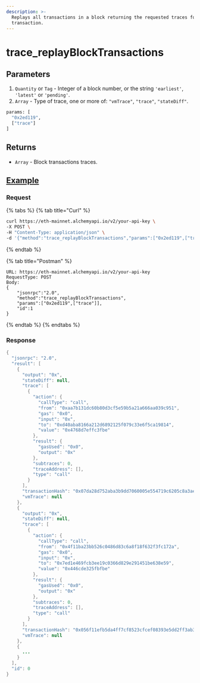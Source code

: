 ```yaml
---
description: >-
  Replays all transactions in a block returning the requested traces for each
  transaction.
---
```


# trace\_replayBlockTransactions

## **Parameters**

1. `Quantity` or `Tag` - Integer of a block number, or the string `'earliest'`, `'latest'` or `'pending'`.
2. `Array` - Type of trace, one or more of: `"vmTrace"`, `"trace"`, `"stateDiff"`.

```bash
params: [
  "0x2ed119",
  ["trace"]
]
```

## **Returns**

* `Array` - Block transactions traces.

## [**Example**](https://composer.alchemyapi.io/?composer\_state=%7B%22network%22%3A0%2C%22methodName%22%3A%22trace\_replayBlockTransactions%22%2C%22paramValues%22%3A%5B%220x2ed119%22%2C%5B%22trace%22%5D%5D%7D)

### Request

{% tabs %}
{% tab title="Curl" %}
```bash
curl https://eth-mainnet.alchemyapi.io/v2/your-api-key \
-X POST \
-H "Content-Type: application/json" \
-d '{"method":"trace_replayBlockTransactions","params":["0x2ed119",["trace"]],"id":1,"jsonrpc":"2.0"}'
```
{% endtab %}

{% tab title="Postman" %}
```http
URL: https://eth-mainnet.alchemyapi.io/v2/your-api-key
RequestType: POST
Body: 
{
    "jsonrpc":"2.0",
    "method":"trace_replayBlockTransactions",
    "params":["0x2ed119",["trace"]],
    "id":1
}
```
{% endtab %}
{% endtabs %}

### Response

```java
{
  "jsonrpc": "2.0",
  "result": [
    {
      "output": "0x",
      "stateDiff": null,
      "trace": [
        {
          "action": {
            "callType": "call",
            "from": "0xaa7b131dc60b80d3cf5e59b5a21a666aa039c951",
            "gas": "0x0",
            "input": "0x",
            "to": "0xd40aba8166a212d6892125f079c33e6f5ca19814",
            "value": "0x4768d7effc3fbe"
          },
          "result": {
            "gasUsed": "0x0",
            "output": "0x"
          },
          "subtraces": 0,
          "traceAddress": [],
          "type": "call"
        }
      ],
      "transactionHash": "0x07da28d752aba3b9dd7060005e554719c6205c8a3aea358599fc9b245c52f1f6",
      "vmTrace": null
    },
    {
      "output": "0x",
      "stateDiff": null,
      "trace": [
        {
          "action": {
            "callType": "call",
            "from": "0x4f11ba23bb526c0486d83c6a8f18f632f3fc172a",
            "gas": "0x0",
            "input": "0x",
            "to": "0x7ed1e469fcb3ee19c0366d829e291451be638e59",
            "value": "0x446cde325fbfbe"
          },
          "result": {
            "gasUsed": "0x0",
            "output": "0x"
          },
          "subtraces": 0,
          "traceAddress": [],
          "type": "call"
        }
      ],
      "transactionHash": "0x056f11efb5da4ff7cf8523cfcef08393e5dd2ff3ab3223e4324426d285d7ae92",
      "vmTrace": null
    },
    {
      ...
    }
  ],
  "id": 0
}
```

##
